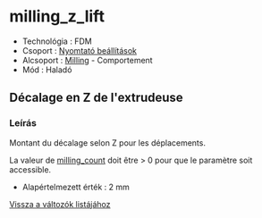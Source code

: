 # milling\_z\_lift

* Technológia : FDM
* Csoport : [Nyomtató beállítások](../../beallitasok/printer_settings.md)
* Alcsoport : [Milling](../../beallitasok/printer_settings.md#milling) - Comportement
* Mód : Haladó

## Décalage en Z de l'extrudeuse

### Leírás

Montant du décalage selon Z pour les déplacements.

La valeur de [milling\_count](milling_count.md) doit être &gt; 0 pour que le paramètre soit accessible.

* Alapértelmezett érték : 2 mm

[Vissza a változók listájához](../../variable_list)

